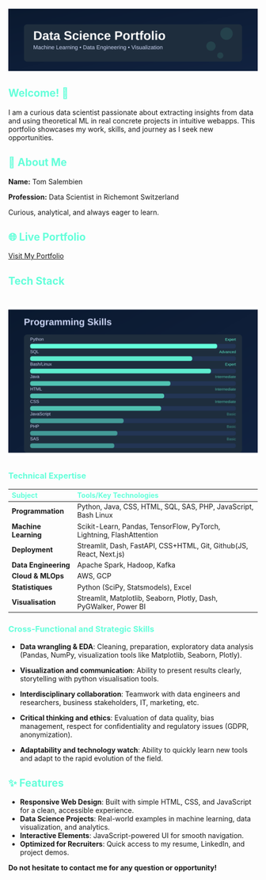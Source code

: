 ![Portfolio Header](assets/header.svg)
## <span style="color:#64ffda">Welcome! 👋</span>

I am a curious data scientist passionate about extracting insights from data and using theoretical ML in real concrete projects in intuitive webapps. This portfolio showcases my work, skills, and journey as I seek new opportunities.

## <span style="color:#64ffda">🚀 About Me</span>

**Name:** Tom Salembien

**Profession:** Data Scientist in Richemont Switzerland

Curious, analytical, and always eager to learn.

## <span style="color:#64ffda">🌐 Live Portfolio</span>

[Visit My Portfolio](https://tomsohm.github.io/devportfolio/)

## <span style="color:#64ffda">Tech Stack</span>

# ![My Skills](assets/skills.svg)

### <span style="color:#64ffda">Technical Expertise</span>

| <span style="color:#64ffda">Subject</span> | <span style="color:#64ffda">Tools/Key Technologies</span> |
|:-------------------------------------------|:--------------------------------------------------------|
| **Programmation** | Python, Java, CSS, HTML, SQL, SAS, PHP, JavaScript, Bash Linux|
| **Machine Learning** | Scikit-Learn, Pandas, TensorFlow, PyTorch, Lightning, FlashAttention|
| **Deployment** | Streamlit, Dash, FastAPI, CSS+HTML, Git, Github(JS, React, Next.js)|
| **Data Engineering** | Apache Spark, Hadoop, Kafka|
| **Cloud & MLOps** | AWS, GCP|
| **Statistiques** | Python (SciPy, Statsmodels), Excel |
| **Visualisation** | Streamlit, Matplotlib, Seaborn, Plotly, Dash, PyGWalker, Power BI|

### <span style="color:#64ffda">Cross-Functional and Strategic Skills</span>

- **Data wrangling & EDA**: Cleaning, preparation, exploratory data analysis (Pandas, NumPy, visualization tools like Matplotlib, Seaborn, Plotly).

- **Visualization and communication**: Ability to present results clearly, storytelling with python visualisation tools.

- **Interdisciplinary collaboration**: Teamwork with data engineers and researchers, business stakeholders, IT, marketing, etc.

- **Critical thinking and ethics**: Evaluation of data quality, bias management, respect for confidentiality and regulatory issues (GDPR, anonymization).

- **Adaptability and technology watch**: Ability to quickly learn new tools and adapt to the rapid evolution of the field.

## <span style="color:#64ffda">✨ Features</span>

- **Responsive Web Design**: Built with simple HTML, CSS, and JavaScript for a clean, accessible experience.
- **Data Science Projects**: Real-world examples in machine learning, data visualization, and analytics.
- **Interactive Elements**: JavaScript-powered UI for smooth navigation.
- **Optimized for Recruiters**: Quick access to my resume, LinkedIn, and project demos.

**Do not hesitate to contact me for any question or opportunity!**
